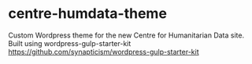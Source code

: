 # centre-humdata-theme

Custom Wordpress theme for the new Centre for Humanitarian Data site. Built using wordpress-gulp-starter-kit https://github.com/synapticism/wordpress-gulp-starter-kit